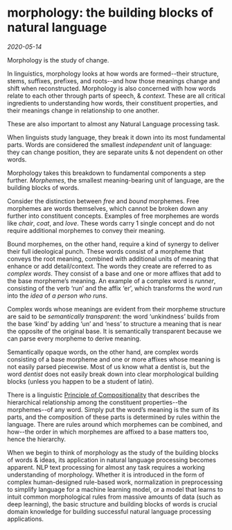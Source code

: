 # morphology: the building blocks of natural language

_2020-05-14_

Morphology is the study of change.

In linguistics, morphology looks at how words are formed--their structure, stems, suffixes, prefixes, and roots--and how those meanings change and shift when reconstructed. Morphology is also concerned with how words relate to each other through parts of speech, & _context._ These are all critical ingredients to understanding how words, their constituent properties, and their meanings change in relationship to one another.

These are also important to almost any Natural Language processing task. 

When linguists study language, they break it down into its most fundamental parts. Words are considered the smallest _independent_ unit of language: they can change position, they are separate units & not dependent on other words.

Morphology takes this breakdown to fundamental components a step further. _Morphemes_, the smallest meaning-bearing unit of language, are the building blocks of words. 

Consider the distinction between _free_ and _bound_ morphemes. Free morphemes are words themselves, which cannot be broken down any further into constituent concepts. Examples of free morphemes are words like _chair_,  _coat_, and _love_.  These words carry 1 single concept and do not require additional morphemes to convey their meaning.

Bound morphemes, on the other hand, require a kind of synergy to deliver their full ideological punch. These words consist of a morpheme that conveys the root meaning, combined with additional units of meaning that enhance or add detail/context. The words they create are referred to as _complex words_. They consist of a base and one or more affixes that add to the base morpheme’s meaning. An example of a complex word is _runner_, consisting of the verb ‘run’ and the affix ‘er’, which transforms the word _run_ into the *idea* of _a person who runs_.

Complex words whose meanings are evident from their morpheme structure are said to be _semantically transparent_: the word ‘unkindness’ builds from the base ‘kind’ by adding ‘un’ and ‘ness’ to structure a meaning that is near the opposite of the original base. It is semantically transparent because we can parse every morpheme to derive meaning. 

Semantically opaque words, on the other hand, are complex words consisting of a base morpheme and one or more affixes whose meaning is not easily parsed piecewise. Most of us know what a dentist is, but the word _dentist_ does not easily break down into clear morphological building blocks (unless you happen to be a student of latin).


There is a linguistic [Principle of Compositionality](https://plato.stanford.edu/entries/compositionality/) that describes the hierarchical relationship among the constituent properties--the morphemes--of any word. Simply put the word’s meaning is the sum of its parts, and the composition of these parts is determined by rules within the language. There are rules around which morphemes can be combined, and how--the order in which morphemes are affixed to a base matters too, hence the hierarchy.

When we begin to think of morphology as the study of the building blocks of words & ideas, its application in natural language processing becomes apparent. NLP text processing for almost any task requires a working understanding of morphology. Whether it is introduced in the form of complex human-designed rule-based work, normalization in preprocessing to simplify language for a machine learning model, or a model that learns to intuit common morphological rules from massive amounts of data (such as deep learning), the basic structure and building blocks of words is crucial domain knowledge for building successful natural language processing applications. 
